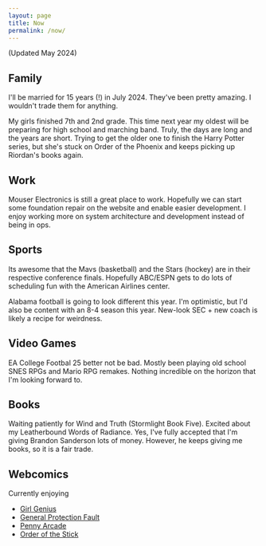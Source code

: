 ```yaml
---
layout: page
title: Now
permalink: /now/
---
```


(Updated May 2024)

## Family

I'll be married for 15 years (!) in July 2024. They've been pretty amazing. I
wouldn't trade them for anything.

My girls finished 7th and 2nd grade. This time next year my oldest will be
preparing for high school and marching band. Truly, the days are long and the
years are short. Trying to get the older one to finish the Harry Potter series,
but she's stuck on Order of the Phoenix and keeps picking up Riordan's books
again.

## Work

Mouser Electronics is still a great place to work. Hopefully we can start
some foundation repair on the website and enable easier development. I enjoy
working more on system architecture and development instead of being in ops.

## Sports

Its awesome that the Mavs (basketball) and the Stars (hockey) are in their
respective conference finals. Hopefully ABC/ESPN gets to do lots of scheduling
fun with the American Airlines center.

Alabama football is going to look different this year. I'm optimistic, but
I'd also be content with an 8-4 season this year. New-look SEC + new coach is
likely a recipe for weirdness.

## Video Games

EA College Footbal 25 better not be bad. Mostly been playing old school SNES
RPGs and Mario RPG remakes. Nothing incredible on the horizon that I'm looking
forward to.

## Books

Waiting patiently for Wind and Truth (Stormlight Book Five). Excited about my
Leatherbound Words of Radiance. Yes, I've fully accepted that I'm giving
Brandon Sanderson lots of money. However, he keeps giving me books, so it is a
fair trade.

## Webcomics

Currently enjoying
* [Girl Genius](https://www.girlgeniusonline.com/)
* [General Protection Fault](https://www.gpf-comics.com)
* [Penny Arcade](https://www.penny-arcade.com)
* [Order of the Stick](https://www.giantitp.com/comics/oots.html)

